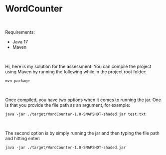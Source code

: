 # WordCounter

<br>

Requirements: 
* Java 17
* Maven

<br>

Hi, here is my solution for the assessment. You can compile the project using Maven by running the following while in the project root folder:
```shell
mvn package
```

<br>


Once compiled, you have two options when it comes to running the jar. One is that you provide the file path as an argument, for example:
```shell
java -jar ./target/WordCounter-1.0-SNAPSHOT-shaded.jar test.txt
```

<br>

The second option is by simply running the jar and then typing the file path and hitting enter:
```shell
java -jar ./target/WordCounter-1.0-SNAPSHOT-shaded.jar
```

